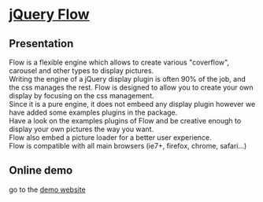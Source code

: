 [jQuery Flow](http://jb.demonte.fr/jquery/flow/)
=========================================

Presentation
------------

Flow is a flexible engine which allows to create various "coverflow", carousel and other types to display pictures.  
Writing the engine of a jQuery display plugin is often 90% of the job, and the css manages the rest. Flow is designed to allow you to create your own display by focusing on the css management.  
Since it is a pure engine, it does not embeed any display plugin however we have added some examples plugins in the package.  
Have a look on the examples plugins of Flow and be creative enough to display your own pictures the way you want.  
Flow also embed a picture loader for a better user experience.  
Flow is compatible with all main browsers (ie7+, firefox, chrome, safari...)  

Online demo
-----------

go to the [demo website](http://jb.demonte.fr/jquery/flow/)